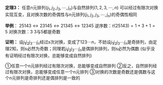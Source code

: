 **定理3：**
任意n元排列$(j_1,j_2,j_3,\cdots,j_n)$与自然排列$(1,2,3,\cdots,n)$
可以经过有限次对换实现互变，且对换次数的奇偶性与n元排列$(j_1,j_2,j_3,\cdots,j_n)$的奇偶性相同

**举例**：
$25143\leftrightarrow23145\leftrightarrow21345
\leftrightarrow12345$
逆序数：$\tau(25143)=1+3+1=5$
对换次数：3
3与5都是奇数

**证明：**
设$j_1j_2j_3\cdots j_n$经过$s$次对换，变成了$123\cdots n$，不妨设$j_1j_2j_3\cdots j_n$是奇排列，由定理2知，则s必然为奇数；同理若$j_1j_2j_3\cdots j_n$是偶排列排列，则s必然为偶数
(似乎没有证明经过有限次对换，总能够变成自然排列)

①任意一个n元排列经过有限次对换，总能够变成自然排列
②反之，自然排列经过有限次对换，总能够变成任意一个n元排列
③对换的次数是奇数还是偶数与这个n元排列是奇排列还是偶排列是一致的